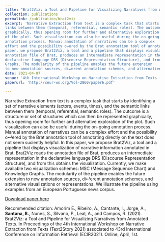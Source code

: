 ```yaml
---
title: "Brat2Viz: a Tool and Pipeline for Visualizing Narratives from Annotated Texts"
collection: publications
permalink: /publication/brat2viz
excerpt: 'Narrative Extraction from text is a complex task that starts by identifying a set of narrative elements (actors, events, times), and the semantic
links between them (temporal, referential, semantic roles). The outcome is a structure or set of structures which can then be represented
graphically, thus opening room for further and alternative exploration
of the plot. Such visualization can also be useful during the on-going
annotation process. Manual annotation of narratives can be a complex
effort and the possibility o↵ered by the Brat annotation tool of annotating directly on the text does not seem suciently helpful. In this
paper, we propose Brat2Viz, a tool and a pipeline that displays visualization of narrative information annotated in Brat. Brat2Viz reads the
annotation file of Brat, produces an intermediate representation in the
declarative language DRS (Discourse Representation Structure), and from this obtains the visualization. Currently, we make available two visualization schemes: MSC (Message Sequence Chart) and Knowledge
Graphs. The modularity of the pipeline enables the future extension
to new annotation sources, di↵erent annotation schemes, and alternative visualizations or representations. We illustrate the pipeline using examples from an European Portuguese news corpus.'
date: 2021-04-07
venue: '4th International Workshop on Narrative Extraction from Texts (Text2Story 2021) associated to 43rd International Conference on Information Retrieval (ECIR2021)'
paperurl: 'http://ceur-ws.org/Vol-2860/paper6.pdf'

---
```


Narrative Extraction from text is a complex task that starts by identifying a set of narrative elements (actors, events, times), and the semantic
links between them (temporal, referential, semantic roles). The outcome is a structure or set of structures which can then be represented
graphically, thus opening room for further and alternative exploration
of the plot. Such visualization can also be useful during the on-going
annotation process. Manual annotation of narratives can be a complex effort and the possibility o↵ered by the Brat annotation tool of annotating directly on the text does not seem suciently helpful. In this
paper, we propose Brat2Viz, a tool and a pipeline that displays visualization of narrative information annotated in Brat. Brat2Viz reads the
annotation file of Brat, produces an intermediate representation in the declarative language DRS (Discourse Representation Structure), and from this obtains the visualization. Currently, we make available two visualization schemes: MSC (Message Sequence Chart) and Knowledge Graphs. The modularity of the pipeline enables the future extension to new annotation sources, di↵erent annotation schemes, and alternative visualizations or representations. We illustrate the pipeline using examples from an European Portuguese news corpus.

[Download paper here](http://ceur-ws.org/Vol-2860/paper6.pdf)

Recommended citation: Amorim E., Ribeiro, A., Cantante, I., Jorge, A., **Santana, B.**, Nunes, S., Silvano, P., Leal, A., and Campos, R. (2021). Brat2Viz: a Tool and Pipeline for Visualizing Narratives from Annotated Texts. In Proceedings of the 4th International Workshop on Narrative Extraction from Texts (Text2Story 2021) associated to 43rd International Conference on Information Retrieval (ECIR2021). Online, April, 1st.

